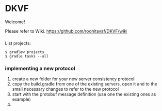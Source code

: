 # DKVF

Welcome! 

Please refer to Wiki. 
https://github.com/roohitavaf/DKVF/wiki


### 
List projects:
```
$ gradlew projects
$ gradle tasks --all
```


### implementing a new protocol
1. create a new folder for your new server consistency protocol
2. copy the build.gradle from one of the existing servers, open it and to the small necessary changes to refer to the new protocol
3. start with the protobuf message definition (use one the existing ones as example)
4. 